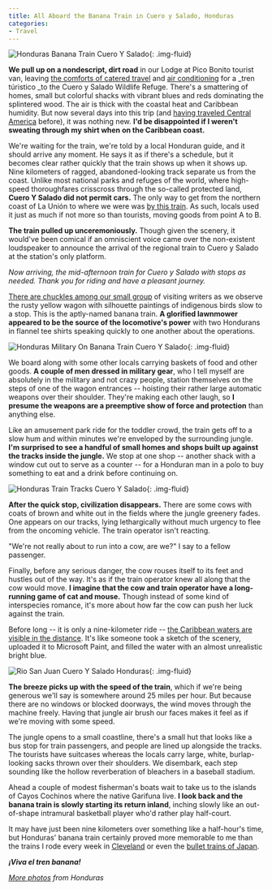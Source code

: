 ```yaml
---
title: All Aboard the Banana Train in Cuero y Salado, Honduras
categories:
- Travel
---
```


![Honduras Banana Train Cuero Y Salado](https://withoutapath.com/wp-content/uploads/2017/11/Honduras-Banana-Train-1024x683.jpg){: .img-fluid}

**We pull up on a nondescript, dirt road** in our Lodge at Pico Bonito tourist van, leaving [the comforts of catered travel](https://withoutapath.com/best-honeymoon-destinations-off-the-beaten-path/) and [air conditioning](http://www.globaltravelerusa.com/the-lodge-spa-at-pico-bonito/) for a _tren túristico _to the Cuero y Salado Wildlife Refuge. There's a smattering of homes, small but colorful shacks with vibrant blues and reds dominating the splintered wood. The air is thick with the coastal heat and Caribbean humidity. But now several days into this trip (and [having traveled Central America](https://withoutapath.com/category/travel/international/central-america/) before), it was nothing new. **I'd be disappointed if I weren't sweating through my shirt when on the Caribbean coast.**

We're waiting for the train, we're told by a local Honduran guide, and it should arrive any moment. He says it as if there's a schedule, but it becomes clear rather quickly that the train shows up when it shows up. Nine kilometers of ragged, abandoned-looking track separate us from the coast. Unlike most national parks and refuges of the world, where high-speed thoroughfares crisscross through the so-called protected land, **Cuero Y Salado did not permit cars.** The only way to get from the northern coast of La Unión to where we were was [by this train](https://www.youtube.com/watch?v=nFZ5fngD3Lo). As such, locals used it just as much if not more so than tourists, moving goods from point A to B.

**The train pulled up unceremoniously.** Though given the scenery, it would've been comical if an omniscient voice came over the non-existent loudspeaker to announce the arrival of the regional train to Cuero y Salado at the station's only platform.

_Now arriving, the mid-afternoon train for Cuero y Salado with stops as needed. Thank you for riding and have a pleasant journey._

[There are chuckles among our small group](https://withoutapath.com/pico-bonito-honduras-snapchat-travel/) of visiting writers as we observe the rusty yellow wagon with silhouette paintings of indigenous birds slow to a stop. This is the aptly-named banana train. **A glorified lawnmower appeared to be the source of the locomotive's power** with two Hondurans in flannel tee shirts speaking quickly to one another about the operations.

![Honduras Military On Banana Train Cuero Y Salado](https://withoutapath.com/wp-content/uploads/2017/11/Honduras-Military-On-Banana-Train-Cuero-Y-Salado-1024x683.jpg){: .img-fluid}

We board along with some other locals carrying baskets of food and other goods. **A couple of men dressed in military gear**, who I tell myself are absolutely in the military and not crazy people, station themselves on the steps of one of the wagon entrances -- hoisting their rather large automatic weapons over their shoulder. They're making each other laugh, so **I presume the weapons are a preemptive show of force and protection** than anything else.

Like an amusement park ride for the toddler crowd, the train gets off to a slow hum and within minutes we're enveloped by the surrounding jungle. **I'm surprised to see a handful of small homes and shops built up against the tracks inside the jungle.** We stop at one shop -- another shack with a window cut out to serve as a counter -- for a Honduran man in a polo to buy something to eat and a drink before continuing on.

![Honduras Train Tracks Cuero Y Salado](https://withoutapath.com/wp-content/uploads/2017/11/Honduras-Train-Tracks-Cuero-Y-Salado-1024x683.jpg){: .img-fluid}

**After the quick stop, civilization disappears.** There are some cows with coats of brown and white out in the fields where the jungle greenery fades. One appears on our tracks, lying lethargically without much urgency to flee from the oncoming vehicle. The train operator isn't reacting.

"We're not really about to run into a cow, are we?" I say to a fellow passenger.

Finally, before any serious danger, the cow rouses itself to its feet and hustles out of the way. It's as if the train operator knew all along that the cow would move. **I imagine that the cow and train operator have a long-running game of cat and mouse.** Though instead of some kind of interspecies romance, it's more about how far the cow can push her luck against the train.

Before long -- it is only a nine-kilometer ride -- [the Caribbean waters are visible in the distance](https://withoutapath.com/travel-guides/costa-rica/). It's like someone took a sketch of the scenery, uploaded it to Microsoft Paint, and filled the water with an almost unrealistic bright blue.

![Rio San Juan Cuero Y Salado Honduras](https://withoutapath.com/wp-content/uploads/2017/11/Rio-San-Juan-Cuero-Y-Salado-Honduras-1024x683.jpg){: .img-fluid}

**The breeze picks up with the speed of the train**, which if we're being generous we'll say is somewhere around 25 miles per hour. But because there are no windows or blocked doorways, the wind moves through the machine freely. Having that jungle air brush our faces makes it feel as if we're moving with some speed.

The jungle opens to a small coastline, there's a small hut that looks like a bus stop for train passengers, and people are lined up alongside the tracks. The tourists have suitcases whereas the locals carry large, white, burlap-looking sacks thrown over their shoulders. We disembark, each step sounding like the hollow reverberation of bleachers in a baseball stadium.

Ahead a couple of modest fisherman's boats wait to take us to the islands of Cayos Cochinos where the native Garifuna live. **I look back and the banana train is slowly starting its return inland**, inching slowly like an out-of-shape intramural basketball player who'd rather play half-court.

It may have just been nine kilometers over something like a half-hour's time, but Honduras' banana train certainly proved more memorable to me than the trains I rode every week in [Cleveland](https://withoutapath.com/travel-guides/cleveland) or even the [bullet trains of Japan](https://withoutapath.com/tokyo-bike/).

**_¡Viva el tren banana!_**

_[More photos](https://www.flickr.com/photos/baurjoe/albums/72157686623214250) from Honduras_
